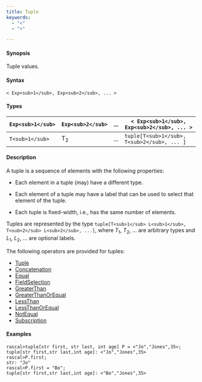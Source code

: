 ```yaml
---
title: Tuple
keywords:
  - "<"
  - ">"

---
```


#### Synopsis

Tuple values.

#### Syntax

`< Exp<sub>1</sub>, Exp<sub>2</sub>, ... >`

#### Types


| `Exp<sub>1</sub>`  | `Exp<sub>2</sub>`  |  ...  | `< Exp<sub>1</sub>, Exp<sub>2</sub>, ... >`  |
| --- | --- | --- | --- |
| `T<sub>1</sub>`    |  T<sub>2</sub>     | ...   | `tuple[T<sub>1</sub>, T<sub>2</sub>, ... ]`  |


#### Description

A tuple is a sequence of elements with the following properties:

*  Each element in a tuple (may) have a different type.

*  Each element of a tuple may have a label that can be used to select that element of the tuple.

*  Each tuple is fixed-width, i.e., has the same number of elements.


Tuples are represented by the type `tuple[T<sub>1</sub> L<sub>1</sub>, T<sub>2</sub> L<sub>2</sub>, ...]`, 
where _T_<sub>1</sub>, _T_<sub>2</sub>, ... are arbitrary types and _L_<sub>1</sub>, _L_<sub>2</sub>, ... are optional labels. 

The following operators are provided for tuples:
* [Tuple](../../../../Rascal/Expressions/Values/Tuple)
* [Concatenation](../../../../Rascal/Expressions/Values/Tuple/Concatenation)
* [Equal](../../../../Rascal/Expressions/Values/Tuple/Equal)
* [FieldSelection](../../../../Rascal/Expressions/Values/Tuple/FieldSelection)
* [GreaterThan](../../../../Rascal/Expressions/Values/Tuple/GreaterThan)
* [GreaterThanOrEqual](../../../../Rascal/Expressions/Values/Tuple/GreaterThanOrEqual)
* [LessThan](../../../../Rascal/Expressions/Values/Tuple/LessThan)
* [LessThanOrEqual](../../../../Rascal/Expressions/Values/Tuple/LessThanOrEqual)
* [NotEqual](../../../../Rascal/Expressions/Values/Tuple/NotEqual)
* [Subscription](../../../../Rascal/Expressions/Values/Tuple/Subscription)

#### Examples


```rascal-shell
rascal>tuple[str first, str last, int age] P = <"Jo","Jones",35>;
tuple[str first,str last,int age]: <"Jo","Jones",35>
rascal>P.first;
str: "Jo"
rascal>P.first = "Bo";
tuple[str first,str last,int age]: <"Bo","Jones",35>
```


